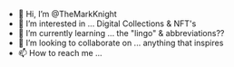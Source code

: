 - 👋 Hi, I’m @TheMarkKnight
- 👀 I’m interested in ... Digital Collections & NFT's
- 🌱 I’m currently learning ... the "lingo" & abbreviations??
- 💞️ I’m looking to collaborate on ... anything that inspires
- 📫 How to reach me ...

<!---
TheMarkKnight/TheMarkKnight is a ✨ special ✨ repository because its `README.md` (this file) appears on your GitHub profile.
You can click the Preview link to take a look at your changes.
--->
